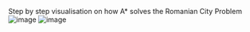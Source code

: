 
Step by step visualisation on how A* solves the Romanian City Problem
![image](https://github.com/user-attachments/assets/80d47938-0bf3-42aa-aa70-d35ebae804a4)
![image](https://github.com/user-attachments/assets/18dbfc99-dda7-4345-b9d9-825b13b475fb)



